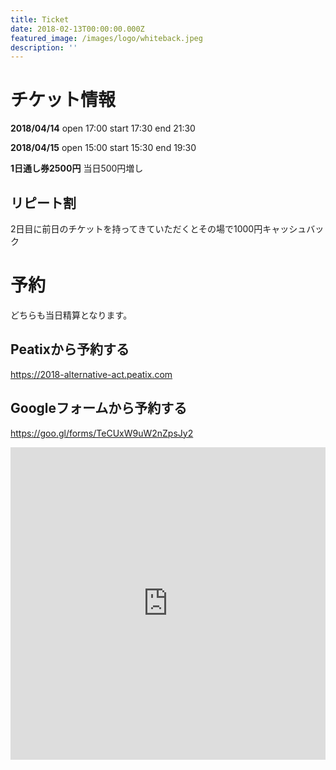 ```yaml
---
title: Ticket
date: 2018-02-13T00:00:00.000Z
featured_image: /images/logo/whiteback.jpeg
description: ''
---
```


# チケット情報

**2018/04/14** open 17:00 start 17:30 end 21:30

**2018/04/15** open 15:00 start 15:30 end 19:30

**1日通し券2500円** 当日500円増し

## リピート割

2日目に前日のチケットを持ってきていただくとその場で1000円キャッシュバック

# 予約

どちらも当日精算となります。

## Peatixから予約する

<https://2018-alternative-act.peatix.com>

## Googleフォームから予約する

<https://goo.gl/forms/TeCUxW9uW2nZpsJy2>

<iframe src="https://docs.google.com/forms/d/e/1FAIpQLScUYFnkx2b_cqMeCE9tWMv1IuK-DCSNVIhNdBkbE50A-MfPtg/viewform?embedded=true" width="100%" height="500" frameborder="0" marginheight="0" marginwidth="0">読み込んでいます...</iframe>
